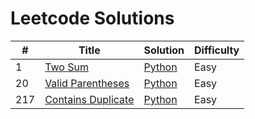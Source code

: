 # Leetcode Solutions

| #   | Title                                                                   | Solution                                     | Difficulty |
| --- | ----------------------------------------------------------------------- | -------------------------------------------- | ---------- |
| 1   | [Two Sum](https://leetcode.com/problems/two-sum/)                       | [Python](./Python/1-two-sum.py)              | Easy       |
| 20  | [Valid Parentheses](https://leetcode.com/problems/valid-parentheses/)   | [Python](./Python/20-valid-parentheses.py)   | Easy       |
| 217 | [Contains Duplicate](https://leetcode.com/problems/contains-duplicate/) | [Python](./Python/217-contains-duplicate.py) | Easy       |
